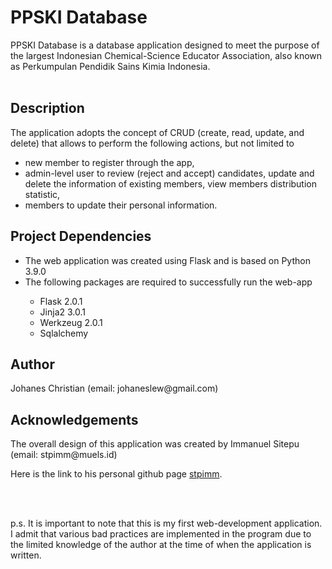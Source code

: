 <h1>PPSKI Database</h1>
PPSKI Database is a database application designed to meet the purpose of the largest Indonesian Chemical-Science Educator
Association, also known as Perkumpulan Pendidik Sains Kimia Indonesia.
<br></br>

<h2>Description</h2>
The application adopts the concept of CRUD (create, read, update, and delete) 
that allows to perform the following actions, but not limited to
<ul>
  <li>new member to register through the app, </li>
  <li>admin-level user to review (reject and accept) candidates, update and delete the information of existing members, 
  view members distribution statistic,  
  <li>members to update their personal information.</li>
</ul>

<h2>Project Dependencies</h2>
<ul>
  <li>The web application was created using Flask and is based on Python 3.9.0</li>
  <li>The following packages are required to successfully run the web-app</li>
  <ul>
    <li>Flask 2.0.1</li>
    <li>Jinja2 3.0.1</li>
    <li>Werkzeug 2.0.1</li>
    <li>Sqlalchemy</li>
  </ul>
</ul>


<h2>Author</h2>
<p>Johanes Christian (email: johaneslew@gmail.com)</p>

<h2>Acknowledgements</h2>
<p>The overall design of this application was created by Immanuel Sitepu (email: stpimm@muels.id)</p>
<p>Here is the link to his personal github page <a href="https://github.com/stpimm">stpimm</a>.</p>
<br></br>
<p>p.s. It is important to note that this is my first web-development application. I admit that various bad practices are implemented in the program due to the limited knowledge of the author at the time of when the application is written.</p>
